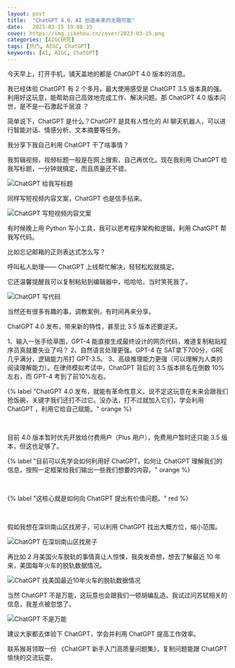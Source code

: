 ```yaml
---
layout: post
title:  "ChatGPT 4.0，AI 创造未来的无限可能"
date:   2023-03-15 19:08:33
cover: https://img.jikehou.cn/cover/2023-03-15.png
categories: [AIGC研究]
tags: [热门, AIGC, ChatGPT]
keywords: [AI, AIGC, ChatGPT]
---
```


今天早上，打开手机，铺天盖地的都是 ChatGPT 4.0 版本的消息。

我已经体验 ChatGPT 有 2 个多月，最大使用感受是 ChatGPT 3.5 版本真的强。利用好这玩意，能帮助自己高效地完成工作、解决问题。那 ChatGPT 4.0 版本问世，是不是一石激起千层浪 ？

简单说下，ChatGPT 是什么？ChatGPT 是具有人性化的 AI 聊天机器人，可以进行智能对话、情感分析、文本摘要等任务。

我分享下我自己利用 ChatGPT  干了啥事情？

我剪辑视频，视频标题一般是在网上搜索，自己再优化。现在我利用 ChatGPT 给我写标题，一分钟就搞定，而且质量还不错。

![ChatGPT 给我写标题](https://img.jikehou.cn/img/20230315_1.png)

同样写短视频内容文案，ChatGPT 也是信手拈来。

![ChatGPT 写短视频内容文案](https://img.jikehou.cn/img/20230315_2.png)

有时候晚上用 Python 写小工具，我可以思考程序架构和逻辑，利用 ChatGPT 帮我写代码。

比如忘记邮箱的正则表达式怎么写？

呼叫私人助理—— ChatGPT 上线帮忙解决，轻轻松松就搞定。

它还温馨提醒我可以复制粘贴到编辑器中，哈哈哈，当时笑死我了。

![ChatGPT 写代码](https://img.jikehou.cn/img/20230315_3.png)

当然还有很多有趣的事，调教案例，有时间再来分享。

ChatGPT 4.0 发布，带来新的特性，甚至比 3.5 版本还要逆天。

1、输入一张手绘草图，GPT-4 能直接生成最终设计的网页代码，难道复制粘贴程序员真就要失业了吗？
2、自然语言处理更强。GPT-4 在 SAT拿下700分，GRE几乎满分，逻辑能力吊打 GPT-3.5。
3、高级推理能力更强（可以理解为人类的阅读理解能力）。在律师模拟考试中，ChatGPT 背后的 3.5 版本排名在倒数 10% 左右，而 GPT-4 考到了前10%左右。

{% label "ChatGPT 4.0 发布，就能有革命性意义，说不定这玩意在未来会跟我们抢饭碗，关键字我们还打不过它。没办法，打不过就加入它们，学会利用 ChatGPT ，利用它给自己赋能。" orange %}

</br>

目前 4.0 版本暂时优先开放给付费用户（Plus 用户），免费用户暂时还只能 3.5 版本，但这也足够了。

{% label "目前可以先学会如何利用好 ChatGPT，如何让 ChatGPT 理解我们的信息，按照一定框架给我们输出一些我们想要的内容。" orange %}

</br>

{% label "这核心就是如何向 ChatGPT 提出有价值问题。" red %}

</br>

假如我想在深圳南山区找房子，可以利用 ChatGPT 找出大概方位，缩小范围。

![ChatGPT 在深圳南山区找房子](https://img.jikehou.cn/img/20230315_4.png)

再比如 2 月美国火车脱轨的事情真让人惊悚，我突发奇想，想去了解最近 10 年来，美国每年火车的脱轨数据情况。

![ChatGPT 找美国最近10年火车的脱轨数据情况](https://img.jikehou.cn/img/20230315_5.png)

当然 ChatGPT 不是万能，这玩意也会跟我们一顿胡编乱造。我试过问苏轼相关的信息，我差点被忽悠了。

![ChatGPT 不是万能](https://img.jikehou.cn/img/20230315_6.png)

建议大家都去体验下 ChatGPT，学会并利用 ChatGPT 提高工作效率。

联系猴哥领取一份 《ChatGPT 新手入门高质量问题集》，复制问题能跟 ChatGPT 愉快的交流玩耍。

